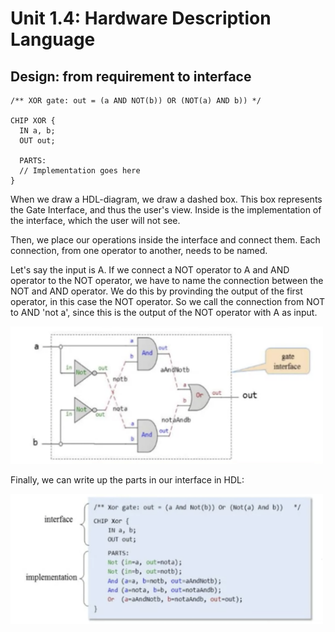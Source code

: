# Unit 1.4: Hardware Description Language

## Design: from requirement to interface

``` HDL
/** XOR gate: out = (a AND NOT(b)) OR (NOT(a) AND b)) */

CHIP XOR {
  IN a, b;
  OUT out;
  
  PARTS:
  // Implementation goes here
}
```

When we draw a HDL-diagram, we draw a dashed box. This box represents the Gate Interface, and thus the user's view. Inside is the implementation of the interface, which the user will not see.

Then, we place our operations inside the interface and connect them. Each connection, from one operator to another, needs to be named.

Let's say the input is A. If we connect a NOT operator to A and AND operator to the NOT operator, we have to name the connection between the NOT and AND operator. We do this by provinding the output of the first operator, in this case the NOT operator. So we call the connection from NOT to AND 'not a', since this is the output of the NOT operator with A as input.

<img src="https://github.com/Fadarrizz/nand2tetris/blob/master/Week%201/Screenshot%202020-04-18%20at%2011.37.16.png" width="500">

Finally, we can write up the parts in our interface in HDL:

<img src="https://github.com/Fadarrizz/nand2tetris/blob/master/screenshots/XOR%20gate.png" width="500" alt="XOR gate">
